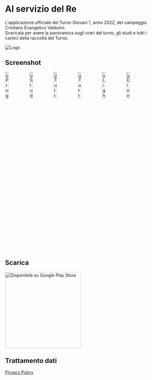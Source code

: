 # Al servizio del Re

L'applicazione ufficiale del Turno Giovani 1, anno 2022, del campeggio Cristiano Evangelico Valdulivi.  
Scaricala per avere la panoramica sugli orari del turno, gli studi e tutti i cantici della raccolta del Turno.

![Logo](https://user-images.githubusercontent.com/90036768/182570112-9e3fdc98-7d59-4c9c-a5f2-820a85bb709a.jpg)

## Screenshot

<div>
  <img src="https://user-images.githubusercontent.com/90036768/182560202-7d024b28-2d4b-43fa-b04e-0e1fd4b058cc.png" alt="Programma giornaliero" width="15%">
  <img src="https://user-images.githubusercontent.com/90036768/182560222-2e3a132b-65bc-476f-86e6-6c73572d2cc7.png" alt="Studi biblici e foto dal turno" width="15%">
  <img src="https://user-images.githubusercontent.com/90036768/182560233-aa55c20f-6ea2-4e1b-ab15-420b1960922d.png" alt="Tutti i cantici del turno" width="15%">
  <img src="https://user-images.githubusercontent.com/90036768/182560241-4ccb83cd-863e-4f36-a2b9-bb27d9a6eb52.png" alt="Tutti i cantici del turno" width="15%">
  <img src="https://user-images.githubusercontent.com/90036768/182560248-056ecee6-8e59-4ac9-a19a-ab54e95ec2a3.png" alt="Light mode e dark mode" width="15%">
  <img src="https://user-images.githubusercontent.com/90036768/182560254-6b8ac69f-2b8e-43f0-a3d1-44605a6a016a.png" alt="Dimensione carattere e interlina modificabili" width="15%">
</div>

## Scarica

<a href="https://play.google.com/store/apps/details?id=com.davidebelvisi.innario_campeggio" target="_blank"><img src="https://user-images.githubusercontent.com/90036768/182561881-b812ae5b-dc18-4958-868a-460b585b032f.png" alt="Disponibile su Google Play Store" width="250px"></a>

## Trattamento dati

[Privacy Policy](privacy-policy.md)
